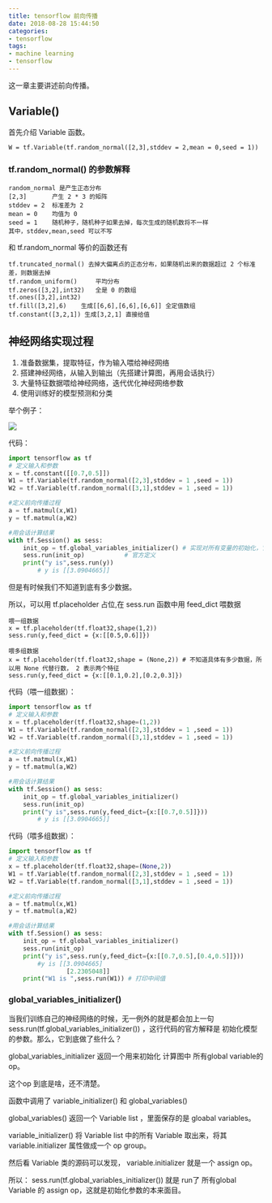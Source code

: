 ```yaml
---
title: tensorflow 前向传播
date: 2018-08-28 15:44:50
categories:
- tensorflow
tags:
- machine learning
- tensorflow
---
```

这一章主要讲述前向传播。

<!-- more -->

## Variable()

首先介绍 Variable 函数。

	W = tf.Variable(tf.random_normal([2,3],stddev = 2,mean = 0,seed = 1))
	
### tf.random_normal() 的参数解释
	
	random_normal 是产生正态分布
	[2,3]		产生 2 * 3 的矩阵
	stddev = 2	标准差为 2
	mean = 0 	均值为 0
	seed = 1 	随机种子，随机种子如果去掉，每次生成的随机数将不一样
	其中，stddev,mean,seed 可以不写
	
和 tf.random_normal 等价的函数还有

	tf.truncated_normal() 去掉大偏离点的正态分布，如果随机出来的数据超过 2 个标准差，则数据去掉
	tf.random_uniform() 	平均分布
	tf.zeros([3,2],int32)	全是 0 的数组
	tf.ones([3,2],int32)
	tf.fill([3,2],6)	生成[[6,6],[6,6],[6,6]] 全定值数组
	tf.constant([3,2,1]) 生成[3,2,1] 直接给值
	
## 神经网络实现过程

1. 准备数据集，提取特征，作为输入喂给神经网络
2. 搭建神经网络，从输入到输出（先搭建计算图，再用会话执行）
3. 大量特征数据喂给神经网络，迭代优化神经网络参数
4. 使用训练好的模型预测和分类

举个例子：

![](/images/tensorflow/1_0.png)

代码：

```python
import tensorflow as tf
# 定义输入和参数
x = tf.constant([[0.7,0.5]])
W1 = tf.Variable(tf.random_normal([2,3],stddev = 1 ,seed = 1))
W2 = tf.Variable(tf.random_normal([3,1],stddev = 1 ,seed = 1))

#定义前向传播过程
a = tf.matmul(x,W1)
y = tf.matmul(a,W2)

#用会话计算结果
with tf.Session() as sess:
	init_op = tf.global_variables_initializer() # 实现对所有变量的初始化，官方定义
	sess.run(init_op)			# 官方定义
	print("y is",sess.run(y))
		# y is [[3.0904665]]
```

但是有时候我们不知道到底有多少数据。

所以，可以用 tf.placeholder 占位,在 sess.run 函数中用 feed_dict 喂数据

	喂一组数据
	x = tf.placeholder(tf.float32,shape(1,2))
	sess.run(y,feed_dict = {x:[[0.5,0.6]]})
	
	喂多组数据
	x = tf.placeholder(tf.float32,shape = (None,2)) # 不知道具体有多少数据，所以用 None 代替行数， 2 表示两个特征
	sess.run(y,feed_dict = {x:[[0.1,0.2],[0.2,0.3]})

代码（喂一组数据）：

```python
import tensorflow as tf
# 定义输入和参数
x = tf.placeholder(tf.float32,shape=(1,2))
W1 = tf.Variable(tf.random_normal([2,3],stddev = 1 ,seed = 1))
W2 = tf.Variable(tf.random_normal([3,1],stddev = 1 ,seed = 1))

#定义前向传播过程
a = tf.matmul(x,W1)
y = tf.matmul(a,W2)

#用会话计算结果
with tf.Session() as sess:
	init_op = tf.global_variables_initializer()
	sess.run(init_op)
	print("y is",sess.run(y,feed_dict={x:[[0.7,0.5]]}))
		# y is [[3.0904665]]
```

代码（喂多组数据）：

```python
import tensorflow as tf
# 定义输入和参数
x = tf.placeholder(tf.float32,shape=(None,2))
W1 = tf.Variable(tf.random_normal([2,3],stddev = 1 ,seed = 1))
W2 = tf.Variable(tf.random_normal([3,1],stddev = 1 ,seed = 1))

#定义前向传播过程
a = tf.matmul(x,W1)
y = tf.matmul(a,W2)

#用会话计算结果
with tf.Session() as sess:
	init_op = tf.global_variables_initializer()
	sess.run(init_op)
	print("y is",sess.run(y,feed_dict={x:[[0.7,0.5],[0.4,0.5]]}))
		#y is [[3.0904665]
				[2.2305048]]
	print("W1 is ",sess.run(W1)) # 打印中间值
```

### global_variables_initializer()

当我们训练自己的神经网络的时候，无一例外的就是都会加上一句 sess.run(tf.global_variables_initializer()) ，这行代码的官方解释是 初始化模型的参数。那么，它到底做了些什么？

global_variables_initializer 返回一个用来初始化 计算图中 所有global variable的 op。 

这个op 到底是啥，还不清楚。

函数中调用了 variable_initializer() 和 global_variables()

global_variables() 返回一个 Variable list ，里面保存的是 gloabal variables。

variable_initializer() 将 Variable list 中的所有 Variable 取出来，将其 variable.initializer 属性做成一个 op group。

然后看 Variable 类的源码可以发现， variable.initializer 就是一个 assign op。

所以： sess.run(tf.global_variables_initializer()) 就是 run了 所有global Variable 的 assign op，这就是初始化参数的本来面目。

